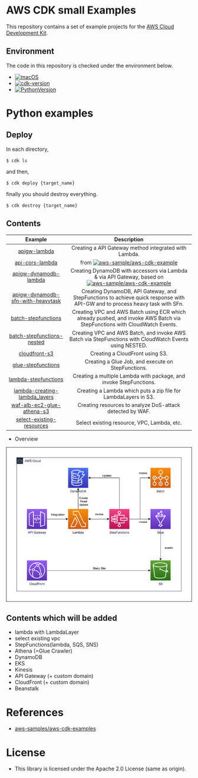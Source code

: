 # AWS CDK small Examples

This repository contains a set of example projects for the [AWS Cloud Development Kit](https://github.com/aws/aws-cdk).

## Environment

The code in this repository is checked under the environment below.

* [![macOS](https://img.shields.io/badge/macOS_Catalina-10.15.7-green.svg)]()
* [![cdk-version](https://img.shields.io/badge/aws_cdk-1.94.1-green.svg)](https://formulae.brew.sh/formula/aws-cdk)
* [![PythonVersion](https://img.shields.io/badge/python-3.9-blue.svg)](https://www.python.org/downloads/release/python-377/)

# Python examples


## Deploy

In each directory,

```
$ cdk ls
```

and then,

```
$ cdk deploy {target_name}
```

finally you should destroy everything.

```
$ cdk destroy {target_name}
```

## Contents

| Example | Description |
|:--:|:--:|
| [apigw-lambda](./python/apigw-lambda)  | Creating a API Gateway method integrated with Lambda. |
| [api-cors-lambda](./python/api-cors-lambda) | from [![aws-sample/aws-cdk-example](https://img.shields.io/badge/github-aws_cdk_example-red.svg)](https://github.com/aws-samples/aws-cdk-examples/tree/master/python/api-cors-lambda) |
| [apigw-dynamodb-lambda](./python/apigw-dynamodb-lambda) | Creating DynamoDB with accessors via Lambda & via API Gateway, based on [![aws-sample/aws-cdk-example](https://img.shields.io/badge/github-aws_cdk_example-red.svg)](https://github.com/aws-samples/aws-cdk-examples/tree/master/python/dynamodb-lambda) |
| [apigw-dynamodb-sfn-with-heavytask](./python/apigw-dynamodb-sfn-with-heavytask) | Creating DynamoDB, API Gateway, and StepFunctions to achieve quick response with API-GW and to process heavy task with SFn. |
| [batch-stepfunctions](./python/batch-stepfunctions)  | Creating VPC and AWS Batch using ECR which already pushed, and invoke AWS Batch via StepFunctions with CloudWatch Events. |
| [batch-stepfunctions-nested](./python/batch-stepfunctions-nested)  | Creating VPC and AWS Batch, and invoke AWS Batch via StepFunctions with CloudWatch Events using NESTED. |
| [cloudfront-s3](./python/cloudfront-s3)  | Creating a CloudFront using S3. |
| [glue-stepfunctions](./python/glue-stepfunctions)  | Creating a Glue Job, and execute on StepFunctions. |
| [lambda-stepfunctions](./python/lambda-stepfunctions)  | Creating a multiple Lambda with package, and invoke StepFunctions. |
| [lambda-creating-lambda_layers](./python/lambda-creating-lambda_layers)  | Creating a Lambda which puts a zip file for LambdaLayers in S3. |
| [waf-alb-ec2-glue-athena-s3](./python/waf-alb-ec2-glue-athena-s3)  | Creating resources to analyze DoS-attack detected by WAF. |
| [select-existing-resources]()  | Select existing resource, VPC, Lambda, etc. |


* Overview

![overview](./pics/aws-cdk-small-examples-overall.png)

## Contents which will be added

* lambda with LambdaLayer
* select existing vpc
* StepFunctions(lambda, SQS, SNS)
* Athena (=Glue Crawler)
* DynamoDB
* EKS
* Kinesis
* API Gateway (+ custom domain)
* CloudFront (+ custom domain)
* Beanstalk

# References

* [aws-samples/aws-cdk-examples](https://github.com/aws-samples/aws-cdk-examples)

# License

* This library is licensed under the Apache 2.0 License (same as origin).